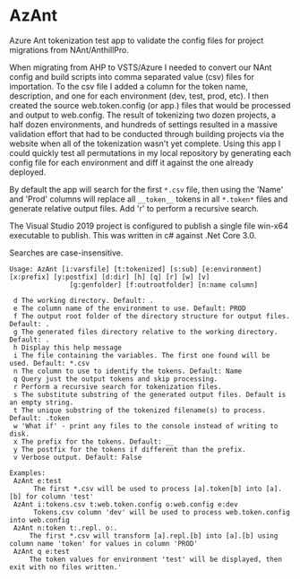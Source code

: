 # AzAnt
Azure Ant tokenization test app to validate the config files for project migrations from NAnt/AnthillPro.

When migrating from AHP to VSTS/Azure I needed to convert our NAnt config and build scripts into comma separated value (csv) files for importation. To the csv file I added a column for the token name, description, and one for each environment (dev, test, prod, etc). I then created the source web.token.config (or app.) files that would be processed and output to web.config. The result of tokenizing two dozen projects, a half dozen environments, and hundreds of settings resulted in a massive validation effort that had to be conducted through building projects via the website when all of the tokenization wasn't yet complete. Using this app I could quickly test all permutations in my local repository by generating each config file for each environment and diff it against the one already deployed.

By default the app will search for the first `*.csv` file, then using the 'Name' and 'Prod' columns will replace all `__token__` tokens in all `*.token*` files and generate relative output files. Add 'r' to perform a recursive search.

The Visual Studio 2019 project is configured to publish a single file win-x64 executable to publish\. This was written in c# against .Net Core 3.0.

Searches are case-insensitive.

```
Usage: AzAnt [i:varsfile] [t:tokenized] [s:sub] [e:environment] [x:prefix] [y:postfix] [d:dir] [h] [q] [r] [w] [v]
               [g:genfolder] [f:outrootfolder] [n:name column]

 d The working directory. Default: .
 e The column name of the environment to use. Default: PROD
 f The output root folder of the directory structure for output files. Default: .
 g The generated files directory relative to the working directory. Default: .
 h Display this help message
 i The file containing the variables. The first one found will be used. Default: *.csv
 n The column to use to identify the tokens. Default: Name
 q Query just the output tokens and skip processing.
 r Perform a recursive search for tokenization files.
 s The substitute substring of the generated output files. Default is an empty string.
 t The unique substring of the tokenized filename(s) to process. Default: .token
 w 'What if' - print any files to the console instead of writing to disk.
 x The prefix for the tokens. Default: __
 y The postfix for the tokens if different than the prefix.
 v Verbose output. Default: False

Examples:
 AzAnt e:test
      The first *.csv will be used to process [a].token[b] into [a].[b] for column 'test'
 AzAnt i:tokens.csv t:web.token.config o:web.config e:dev
      Tokens.csv column 'dev' will be used to process web.token.config into web.config
 AzAnt n:token t:.repl. o:.
     The first *.csv will transform [a].repl.[b] into [a].[b] using column name 'token' for values in column 'PROD'
 AzAnt q e:test
     The token values for environment 'test' will be displayed, then exit with no files written.'
 ```
